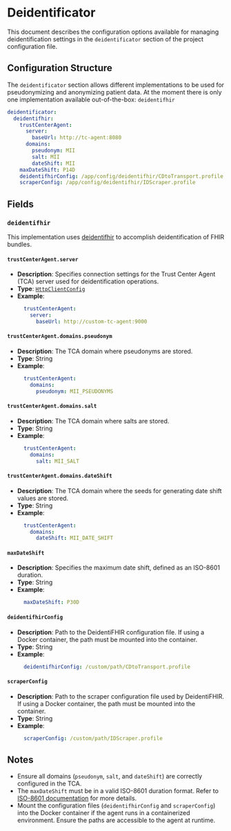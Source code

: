 # Deidentificator <Badge type="tip" text="Clinical Domain Agent" />

This document describes the configuration options available for managing deidentification settings
in the `deidentificator` section of the project configuration file.

## Configuration Structure

The `deidentificator` section allows different implementations to be used for pseudonymizing and 
anonymizing patient data. At the moment there is only one implementation available out-of-the-box:
`deidentifhir`

```yaml
deidentificator:
  deidentifhir:
    trustCenterAgent:
      server:
        baseUrl: http://tc-agent:8080
      domains:
        pseudonym: MII
        salt: MII
        dateShift: MII
    maxDateShift: P14D
    deidentifhirConfig: /app/config/deidentifhir/CDtoTransport.profile
    scraperConfig: /app/config/deidentifhir/IDScraper.profile
```

## Fields

### `deidentifhir`

This implementation uses [deidentifhir](https://github.com/UMEssen/DeidentiFHIR) to accomplish 
deidentification of FHIR bundles.

#### `trustCenterAgent.server`

* **Description**: Specifies connection settings for the Trust Center Agent (TCA) server used for
  deidentification operations.
* **Type**: [`HttpClientConfig`](../types/HttpClientConfig)
* **Example**:
  ```yaml
    trustCenterAgent:
      server:
        baseUrl: http://custom-tc-agent:9000
  ```

#### `trustCenterAgent.domains.pseudonym`

* **Description**: The TCA domain where pseudonyms are stored.
* **Type**: String
* **Example**:
  ```yaml
    trustCenterAgent:
      domains:
        pseudonym: MII_PSEUDONYMS
  ```

#### `trustCenterAgent.domains.salt`

* **Description**: The TCA domain where salts are stored.
* **Type**: String
* **Example**:
  ```yaml
    trustCenterAgent:
      domains:
        salt: MII_SALT
  ```

#### `trustCenterAgent.domains.dateShift`

* **Description**: The TCA domain where the seeds for generating date shift values are stored.
* **Type**: String
* **Example**:
  ```yaml
    trustCenterAgent:
      domains:
        dateShift: MII_DATE_SHIFT
  ```

#### `maxDateShift`

* **Description**: Specifies the maximum date shift, defined as an ISO-8601 duration.
* **Type**: String
* **Example**:
  ```yaml
    maxDateShift: P30D
  ```

#### `deidentifhirConfig`

* **Description**: Path to the DeidentiFHIR configuration file. If using a Docker container, the
  path must be mounted into the container.
* **Type**: String
* **Example**:
  ```yaml
    deidentifhirConfig: /custom/path/CDtoTransport.profile
  ```

#### `scraperConfig`

* **Description**: Path to the scraper configuration file used by DeidentiFHIR. If using a Docker
  container, the path must be mounted into the container.
* **Type**: String
* **Example**:
  ```yaml
    scraperConfig: /custom/path/IDScraper.profile
  ```

## Notes

* Ensure all domains (`pseudonym`, `salt`, and `dateShift`) are correctly configured in the TCA.
* The `maxDateShift` must be in a valid ISO-8601 duration format. Refer
  to [ISO-8601 documentation](https://en.wikipedia.org/wiki/ISO_8601) for more details.
* Mount the configuration files (`deidentifhirConfig` and `scraperConfig`) into the Docker container
  if the agent runs in a containerized environment. Ensure the paths are accessible to the agent at
  runtime.
